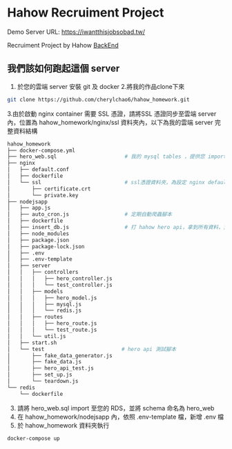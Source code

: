 # Hahow Recruiment Project

Demo Server URL: <https://iwantthisjobsobad.tw/>

Recruiment Project by Hahow [BackEnd](https://github.com/hahow/hahow-recruit/blob/master/backend.md)

## 我們該如何跑起這個 server

1. 於您的雲端 server 安裝 git 及 docker
2.將我的作品clone下來
```bash
git clone https://github.com/cherylchao6/hahow_homework.git
```
3.由於啟動 nginx container 需要 SSL 憑證，請將SSL 憑證同步至雲端 server 內，位置為 hahow_homework/nginx/ssl 資料夾內，以下為我的雲端 server 完整資料結構
```bash
hahow_homework
├── docker-compose.yml                 
├── hero_web.sql                      # 我的 mysql tables ，提供您 import 至 RDS mysql
├── nginx
│   ├── default.conf
│   ├── dockerfile
│   └── ssl                           # ssl憑證資料夾，為設定 nginx default.conf 所需
│       ├── certificate.crt
│       └── private.key
├── nodejsapp
│   ├── app.js
│   ├── auto_cron.js                  # 定期自動爬蟲腳本
│   ├── dockerfile
│   ├── insert_db.js                  # 打 hahow hero api，拿到所有資料，並插入 RDS mysql 和 redis ，啟動 server 時會自動跑該腳本
│   ├── node_modules
│   ├── package.json
│   ├── package-lock.json
│   ├── .env
│   ├── .env-template
│   ├── server
│   │   ├── controllers
│   │   │   ├── hero_controller.js
│   │   │   └── test_controller.js
│   │   ├── models
│   │   │   ├── hero_model.js
│   │   │   ├── mysql.js
│   │   │   └── redis.js
│   │   ├── routes
│   │   │   ├── hero_route.js
│   │   │   └── test_route.js
│   │   └── util.js
│   ├── start.sh
│   └── test                         # hero api 測試腳本
│       ├── fake_data_generator.js
│       ├── fake_data.js
│       ├── hero_api_test.js
│       ├── set_up.js
│       └── teardown.js
└── redis
    └── dockerfile
```
3. 請將 hero_web.sql import 至您的 RDS，並將 schema 命名為 hero_web
4. 在 hahow_homework/nodejsapp 內，依照 .env-template 檔，新增 .env 檔
5. 於 hahow_homework 資料夾執行
```bash
docker-compose up
```


